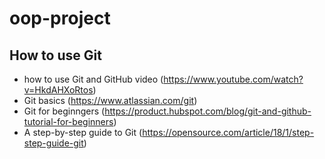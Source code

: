 # oop-project

## How to use Git
- how to use Git and GitHub video (https://www.youtube.com/watch?v=HkdAHXoRtos)
- Git basics (https://www.atlassian.com/git)
- Git for beginngers (https://product.hubspot.com/blog/git-and-github-tutorial-for-beginners)
- A step-by-step guide to Git (https://opensource.com/article/18/1/step-step-guide-git)
